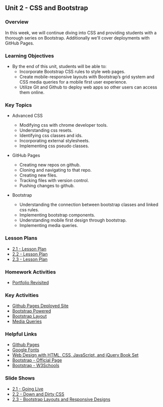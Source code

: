 ## Unit 2 - CSS and Bootstrap

### Overview

In this week, we will continue diving into CSS and providing students with a thorough series on Bootstrap. Additionally we'll cover deployments with GitHub Pages.

### Learning Objectives

* By the end of this unit, students will be able to:
  * Incorporate Bootstrap CSS rules to style web pages.
  * Create mobile-responsive layouts with Bootstrap’s grid system and CSS media queries for a mobile first user experience.
  * Utilize Git and Github to deploy web apps  so other users can access them online.

### Key Topics

* Advanced CSS
  * Modifying css with chrome developer tools.
  * Understanding css resets.
  * Identifying css classes and ids.
  * Incorporating external stylesheets.
  * Implementing css pseudo classes.

* GitHub Pages
  * Creating new repos on github.
  * Cloning and navigating to that repo.
  * Creating new files.
  * Tracking files with version control.
  * Pushing changes to github.

* Bootstrap
  * Understanding the connection between bootstrap classes and linked css rules.
  * Implementing bootstrap components.
  * Understanding mobile first design through bootstrap.
  * Implementing media queries.


### Lesson Plans

* [2.1 - Lesson Plan](01-Day/01-Day-LessonPlan.md)
* [2.2 - Lesson Plan](02-Day/02-Day-LessonPlan.md)
* [2.3 - Lesson Plan](03-Day/03-Day-LessonPlan.md)

### Homework Activities

* [Portfolio Revisited](../../../01-Class-Content/02-css-bootstrap/02-Homework/Instructions/homework-instructions.md)

### Key Activities

* [Github Pages Deployed Site](../../../01-Class-Content/02-css-bootstrap/01-Activities/06-GithubPagesProject)
* [Bootstrap Powered](../../../01-Class-Content/02-css-bootstrap/01-Activities/10-WheresCSS)
* [Bootstrap Layout](../../../01-Class-Content/02-css-bootstrap/01-Activities/16-CardLayout)
* [Media Queries](../../../01-Class-Content/02-css-bootstrap/01-Activities/18-StudentMedia)

### Helpful Links

* [Github Pages](https://pages.github.com/)
* [Google Fonts](https://www.google.com/fonts)
* [Web Design with HTML, CSS, JavaScript, and jQuery Book Set](https://www.amazon.com/Web-Design-HTML-JavaScript-jQuery/dp/1118907442)
* [Bootstrap - Official Page](http://getbootstrap.com/)
* [Bootstrap - W3Schools](http://www.w3schools.com/bootstrap/bootstrap_get_started.asp)

### Slide Shows

* [2.1 - Going Live](https://docs.google.com/presentation/d/11RK-NMs6UMCj2pWx5vWG1dQuvKGbQ46QwnzAZtUzaWc/edit?usp=sharing)
* [2.2 - Down and Dirty CSS](https://docs.google.com/presentation/d/19SuDB8hCpezLxRynQVPVorp147WlHky0Eda3Nflgb80/edit?usp=sharing)
* [2.3 - Bootstrap Layouts and Responsive Designs](https://docs.google.com/presentation/d/1Jh6q12Se09VVVL93AAdeetbRtGZHv70ZU-U7wnBT6w4/edit?usp=sharing)
